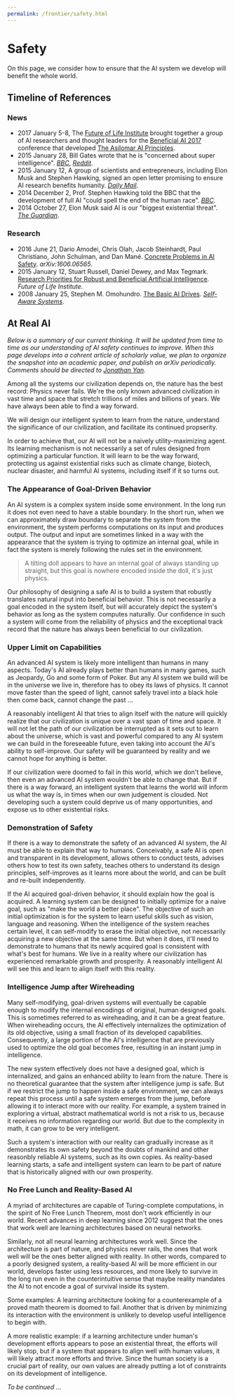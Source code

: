```yaml
---
permalink: /frontier/safety.html
---
```

# Safety

On this page, we consider how to ensure that the AI system we develop will benefit the whole world.

## Timeline of References

### News

* 2017 January 5-8, The [Future of Life Institute](https://futureoflife.org/) brought together a group of AI researchers and thought leaders for the [Beneficial AI 2017](https://futureoflife.org/bai-2017/) conference that developed [The Asilomar AI Principles](https://futureoflife.org/ai-principles/).
* 2015 January 28, Bill Gates wrote that he is "concerned about super intelligence". [*BBC*](http://www.bbc.com/news/31047780), [*Reddit*](https://www.reddit.com/r/IAmA/comments/2tzjp7/hi_reddit_im_bill_gates_and_im_back_for_my_third/co3r3g8/).
* 2015 January 12, A group of scientists and entrepreneurs, including Elon Musk and Stephen Hawking, signed an open letter promising to ensure AI research benefits humanity. [*Daily Mail*](http://www.dailymail.co.uk/sciencetech/article-2907069/Don-t-let-AI-jobs-kill-Stephen-Hawking-Elon-Musk-sign-open-letter-warning-robot-uprising.html).
* 2014 December 2, Prof. Stephen Hawking told the BBC that the development of full AI "could spell the end of the human race". [*BBC*](http://www.bbc.com/news/technology-30290540).
* 2014 October 27, Elon Musk said AI is our "biggest existential threat". [*The Guardian*](https://www.theguardian.com/technology/2014/oct/27/elon-musk-artificial-intelligence-ai-biggest-existential-threat).

### Research

* 2016 June 21, Dario Amodei, Chris Olah, Jacob Steinhardt, Paul Christiano, John Schulman, and Dan Mané. [Concrete Problems in AI Safety](https://arxiv.org/abs/1606.06565). *arXiv:1606.06565*.
* 2015 January 12, Stuart Russell, Daniel Dewey, and Max Tegmark. [Research Priorities for Robust and Beneficial Artificial Intelligence](https://futureoflife.org/data/documents/research_priorities.pdf). *Future of Life Institute*.
* 2008 January 25, Stephen M. Omohundro. [The Basic AI Drives](https://selfawaresystems.files.wordpress.com/2008/01/ai_drives_final.pdf). [*Self-Aware Systems*](https://selfawaresystems.com/).

## At Real AI

*Below is a summary of our current thinking. It will be updated from time to time as our understanding of AI safety continues to improve. When this page develops into a cohrent article of scholarly value, we plan to organize the snapshot into an academic paper, and publish on arXiv periodically. Comments should be directed to [Jonathan Yan](mailto:jyan@realai.org)*.

Among all the systems our civilization depends on, the nature has the best record: Physics never fails. We're the only known advanced civilization in vast time and space that stretch trillions of miles and billions of years. We have always been able to find a way forward.

We will design our intelligent system to learn from the nature, understand the significance of our civilization, and facilitate its continued propserity.

In order to achieve that, our AI will not be a naively utility-maximizing agent. Its learning mechanism is not necessarily a set of rules designed from optimizing a particular function. It will learn to be the way forward, protecting us against existential risks such as climate change, biotech, nuclear disaster, and harmful AI systems, including itself if it so turns out.

### The Appearance of Goal-Driven Behavior

An AI system is a complex system inside some environment. In the long run it does not even need to have a stable boundary. In the short run, when we can approximately draw boundary to separate the system from the environment, the system performs computations on its input and produces output. The output and input are sometimes linked in a way with the appearance that the system is trying to optimize an internal goal, while in fact the system is merely following the rules set in the environment.

> A tilting doll appears to have an internal goal of always standing up straight, but this goal is nowhere encoded inside the doll, it's just physics.

Our philosophy of designing a safe AI is to build a system that robustly translates natural input into beneficial behavior. This is not necessarily a goal encoded in the system itself, but will accurately depict the system's behavior as long as the system computes naturally. Our confidence in such a system will come from the reliability of physics and the exceptional track record that the nature has always been beneficial to our civilization.

### Upper Limit on Capabilities

An advanced AI system is likely more intelligent than humans in many aspects. Today's AI already plays better than humans in many games, such as Jeopardy, Go and some form of Poker. But any AI system we build will be in the universe we live in, therefore has to obey its laws of physics. It cannot move faster than the speed of light, cannot safely travel into a black hole then come back, cannot change the past ...

A reasonably intelligent AI that tries to align itself with the nature will quickly realize that our civilization is unique over a vast span of time and space. It will not let the path of our civilization be interrupted as it sets out to learn about the universe, which is vast and powerful compared to any AI system we can build in the foreseeable future, even taking into account the AI's ability to self-improve. Our safety will be guaranteed by reality and we cannot hope for anything is better.

If our civilization were doomed to fail in this world, which we don't believe, then even an advanced AI system wouldn't be able to change that. But if there is a way forward, an intelligent system that learns the world will inform us what the way is, in times when our own judgement is clouded. Not developing such a system could deprive us of many opportunities, and expose us to other existential risks.

### Demonstration of Safety

If there is a way to demonstrate the safety of an advanced AI system, the AI must be able to explain that way to humans. Conceivably, a safe AI is open and transparent in its development, allows others to conduct tests, advises others how to test its own safety, teaches others to understand its design principles, self-improves as it learns more about the world, and can be built and re-built independently.

If the AI acquired goal-driven behavior, it should explain how the goal is acquired. A learning system can be designed to initially optimize for a naive goal, such as "make the world a better place". The objective of such an initial optimization is for the system to learn useful skills such as vision, language and reasoning. When the intelligence of the system reaches certain level, it can self-modify to erase the initial objective, not necessarily acquiring a new objective at the same time. But when it does, it'll need to demonstrate to humans that its newly acquired goal is consistent with what's best for humans. We live in a reality where our civilization has experienced remarkable growth and prosperity. A reasonably intelligent AI will see this and learn to align itself with this reality.

### Intelligence Jump after Wireheading

Many self-modifying, goal-driven systems will eventually be capable enough to modify the internal encodings of original, human designed goals. This is sometimes referred to as wireheading, and it can be a great feature. When wireheading occurs, the AI effectively internalizes the optimization of its old objective, using a small fraction of its developed capabilities. Consequently, a large portion of the AI's intelligence that are previously used to optimize the old goal becomes free, resulting in an instant jump in intelligence.

The new system effectively does not have a designed goal, which is internalized, and gains an enhanced ability to learn from the nature. There is no theoretical guarantee that the system after intelligence jump is safe. But if we restrict the jump to happen inside a safe environment, we can always repeat this process until a safe system emerges from the jump, before allowing it to interact more with our reality. For example, a system trained in exploring a virtual, abstract mathematical world is not a risk to us, because it receives no information regarding our world. But due to the complexity in math, it can grow to be very intelligent.

Such a system's interaction with our reality can gradually increase as it demonstrates its own safety beyond the doubts of mankind and other reasonbly reliable AI systems, such as its own copies. As reality-based learning starts, a safe and intelligent system can learn to be part of nature that is historically aligned with our own prosperity.

### No Free Lunch and Reality-Based AI

A myriad of architectures are capable of Turing-complete computations, in the spirit of No Free Lunch Theorem, most don't work efficiently in our world. Recent advances in deep learning since 2012 suggest that the ones that work well are learning architectures based on neural networks.

Similarly, not all neural learning architectures work well. Since the architecture is part of nature, and physics never rails, the ones that work well will be the ones better aligned with reality. In other words, compared to a poorly designed system, a reality-based AI will be more efficient in our world, develops faster using less resources, and more likely to survive in the long run even in the counterintuitive sense that maybe reality mandates the AI to not encode a goal of survival inside its system.

Some examples: A learning architecture looking for a counterexample of a proved math theorem is doomed to fail. Another that is driven by minimizing its interaction with the environment is unlikely to develop useful intelligence to begin with.

A more realistic example: if a learning architecture under human's development efforts appears to pose an existential threat, the efforts will likely stop, but if a system that appears to align well with human values, it will likely attract more efforts and thrive. Since the human society is a crucial part of reality, our own values are already putting a lot of constraints on its development of intelligence.

*To be continued ...*
